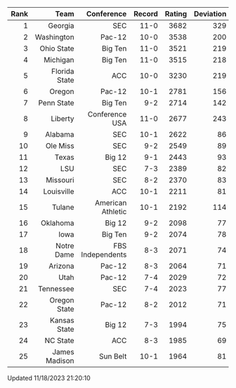 | Rank  | Team                 | Conference           | Record   | Rating | Deviation |
| ---:  | ---:                 | ---:                 | ---:     | ---:   | ---:      |
| 1     | Georgia              | SEC                  | 11-0     | 3682   | 329       |
| 2     | Washington           | Pac-12               | 10-0     | 3538   | 200       |
| 3     | Ohio State           | Big Ten              | 11-0     | 3521   | 219       |
| 4     | Michigan             | Big Ten              | 11-0     | 3515   | 218       |
| 5     | Florida State        | ACC                  | 10-0     | 3230   | 219       |
| 6     | Oregon               | Pac-12               | 10-1     | 2781   | 156       |
| 7     | Penn State           | Big Ten              | 9-2      | 2714   | 142       |
| 8     | Liberty              | Conference USA       | 11-0     | 2677   | 243       |
| 9     | Alabama              | SEC                  | 10-1     | 2622   | 86        |
| 10    | Ole Miss             | SEC                  | 9-2      | 2549   | 89        |
| 11    | Texas                | Big 12               | 9-1      | 2443   | 93        |
| 12    | LSU                  | SEC                  | 7-3      | 2389   | 82        |
| 13    | Missouri             | SEC                  | 8-2      | 2370   | 83        |
| 14    | Louisville           | ACC                  | 10-1     | 2211   | 81        |
| 15    | Tulane               | American Athletic    | 10-1     | 2192   | 114       |
| 16    | Oklahoma             | Big 12               | 9-2      | 2098   | 77        |
| 17    | Iowa                 | Big Ten              | 9-2      | 2074   | 78        |
| 18    | Notre Dame           | FBS Independents     | 8-3      | 2071   | 74        |
| 19    | Arizona              | Pac-12               | 8-3      | 2064   | 71        |
| 20    | Utah                 | Pac-12               | 7-4      | 2029   | 72        |
| 21    | Tennessee            | SEC                  | 7-4      | 2023   | 77        |
| 22    | Oregon State         | Pac-12               | 8-2      | 2012   | 71        |
| 23    | Kansas State         | Big 12               | 7-3      | 1994   | 75        |
| 24    | NC State             | ACC                  | 8-3      | 1985   | 69        |
| 25    | James Madison        | Sun Belt             | 10-1     | 1964   | 81        |

Updated 11/18/2023 21:20:10
